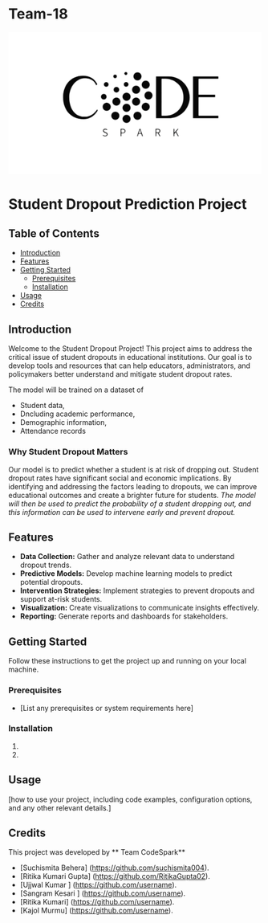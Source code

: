 # Team-18
![Team Logo](Resource/logo_main.png) 

# Student Dropout Prediction Project

## Table of Contents
- [Introduction](#introduction)
- [Features](#features)
- [Getting Started](#getting-started)
  - [Prerequisites](#prerequisites)
  - [Installation](#installation)
- [Usage](#usage)
- [Credits](#usage)



## Introduction

Welcome to the Student Dropout Project! This project aims to address the critical issue of student dropouts in educational institutions. Our goal is to develop tools and resources that can help educators, administrators, and policymakers better understand and mitigate student dropout rates.

The model will be trained on a dataset of 
- Student data, 
- Dncluding academic performance, 
- Demographic information,
- Attendance records

### Why Student Dropout Matters

Our model  is to predict whether a student is at risk of dropping out. 
Student dropout rates have significant social and economic implications. By identifying and addressing the factors leading to dropouts, we can improve educational outcomes and create a brighter future for students.
*The model will then be used to predict the probability of a student dropping out, and this information can be used to intervene early and prevent dropout.*

## Features

- **Data Collection:** Gather and analyze relevant data to understand dropout trends.
- **Predictive Models:** Develop machine learning models to predict potential dropouts.
- **Intervention Strategies:** Implement strategies to prevent dropouts and support at-risk students.
- **Visualization:** Create visualizations to communicate insights effectively.
- **Reporting:** Generate reports and dashboards for stakeholders.

## Getting Started

Follow these instructions to get the project up and running on your local machine.

### Prerequisites

- [List any prerequisites or system requirements here]

### Installation

1. 
2. 

## Usage

[how to use your project, including code examples, configuration options, and any other relevant details.]

## Credits

This project was developed by  ** Team CodeSpark**

- [Suchismita Behera] (https://github.com/suchismita004).
- [Ritika Kumari Gupta] (https://github.com/RitikaGupta02).
- [Ujjwal Kumar ] (https://github.com/username).
- [Sangram Kesari ] (https://github.com/username).
- [Ritika Kumari] (https://github.com/username).
- [Kajol Murmu] (https://github.com/username).



